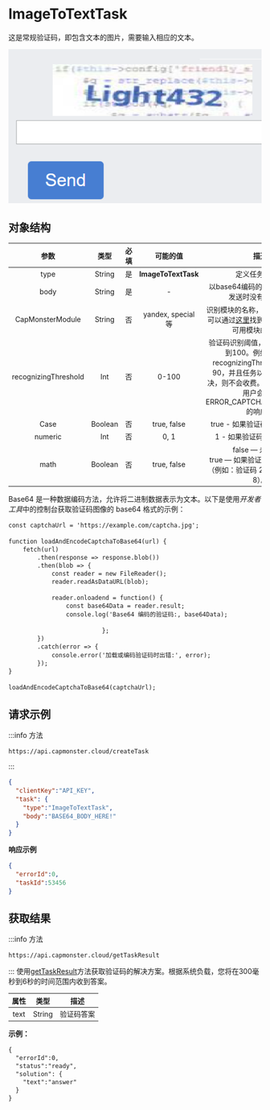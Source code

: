 ﻿---
sidebar_position: 10
sidebar_label: ImageToTextTask
---

# ImageToTextTask

这是常规验证码，即包含文本的图片，需要输入相应的文本。

![](text-captcha-2.png)

## **对象结构**

|**参数**|**类型**|**必填**|**可能的值**|**描述**|
| :-: | :-: | :-: | :-: | :-: |
|type|String|是|**ImageToTextTask**|定义任务类型。|
|body|String|是|-|以base64编码的文件主体。确保发送时没有换行符。|
|CapMonsterModule|String|否|yandex, special 等|识别模块的名称，例如“yandex”。可以通过[这里](../api/module-name.md)找到模块名称及所有可用模块的列表。|
|recognizingThreshold|Int|否|0-100|验证码识别阈值，可取值范围为0到100。例如，如果将 recognizingThreshold 设置为90，并且任务以80的置信度解决，则不会收费。在这种情况下，用户会收到 ERROR\_CAPTCHA\_UNSOLVABLE 的响应。|
|Case|Boolean|否|true, false|true - 如果验证码区分大小写。|
|numeric|Int|否|0, 1|1 - 如果验证码仅包含数字。|
|math|Boolean|否|true, false|false — 未定义；<br />true — 如果验证码需要数学操作（例如：验证码 2 + 6 = 将返回值 8）。|

Base64 是一种数据编码方法，允许将二进制数据表示为文本。以下是使用*开发者工具*中的控制台获取验证码图像的 base64 格式的示例：

```
const captchaUrl = 'https://example.com/captcha.jpg';

function loadAndEncodeCaptchaToBase64(url) {
    fetch(url)
        .then(response => response.blob())
        .then(blob => {
            const reader = new FileReader();
            reader.readAsDataURL(blob);

            reader.onloadend = function() {
                const base64Data = reader.result;                
                console.log('Base64 编码的验证码:, base64Data);

                          };
        })
        .catch(error => {
            console.error('加载或编码验证码时出错:', error);
        });
}

loadAndEncodeCaptchaToBase64(captchaUrl);

```


## **请求示例**

:::info 方法
```http
https://api.capmonster.cloud/createTask
```
:::
```json
{
  "clientKey":"API_KEY",
  "task": {
    "type":"ImageToTextTask",
    "body":"BASE64_BODY_HERE!"
  }
}
```


**响应示例**
```json
{
  "errorId":0,
  "taskId":53456
}
```

## **获取结果**
:::info 方法
~~~ http
https://api.capmonster.cloud/getTaskResult
~~~

:::
使用[getTaskResult](../api/methods/get-task-result.md)方法获取验证码的解决方案。根据系统负载，您将在300毫秒到6秒的时间范围内收到答案。

|**属性**|**类型**|**描述**|
| :-: | :-: | :-: |
|text|String|验证码答案|

**示例：**
```http
{
  "errorId":0,
  "status":"ready",
  "solution": {
    "text":"answer"
  }
}
```
